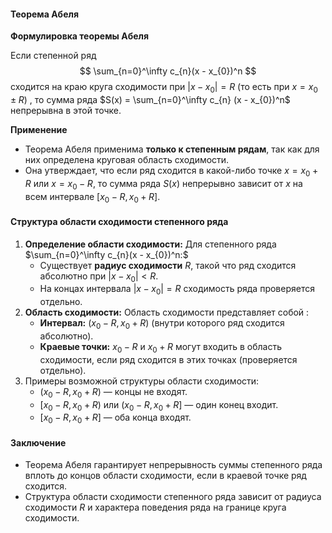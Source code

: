 #### Теорема Абеля

**Формулировка теоремы Абеля**

Если степенной ряд
$$
\sum_{n=0}^\infty c_{n}(x - x_{0})^n
$$
сходится на краю круга сходимости при $|x - x_{0}| = R$ (то есть при $x = x_{0} \pm R$) , то сумма ряда $S(x) = \sum_{n=0}^\infty c_{n} (x - x_{0})^n$ непрерывна в этой точке.

**Применение**

- Теорема Абеля применима **только к степенным рядам**, так как для них определена круговая область сходимости.
- Она утверждает, что если ряд сходится в какой-либо точке $x=x_{0}+R$ или $x=x_{0}-R$, то сумма ряда $S(x)$ непрерывно зависит от $x$ на всем интервале $\text{[}x_{0}-R,x_{0}+R\text{]}$.

#### Структура области сходимости степенного ряда

1. **Определение области сходимости:**
	Для степенного ряда $\sum_{n=0}^\infty c_{n}(x - x_{0})^n:$
	- Существует **радиус сходимости** $R$, такой что ряд сходится абсолютно при $|x-x_{0}|<R$.
	- На концах интервала $|x-x_{0}|=R$ сходимость ряда проверяется отдельно.
2. **Область сходимости:**
	Область сходимости представляет собой $:$
	- **Интервал:** $(x_{0}-R,x_{0}+R)$ (внутри которого ряд сходится абсолютно).
	- **Краевые точки:** $x_{0}-R$ и $x_{0}+R$ могут входить в область сходимости, если ряд сходится в этих точках (проверяется отдельно).
3. Примеры возможной структуры области сходимости:
	- $(x_{0}-R,x_{0}+R)$ — концы не входят.
	- $\text{[}x_{0}-R,x_{0}+R)$ или $(x_{0}-R,x_{0}+R\text{]}$ — один конец входит.
	- $\text{[}x_{0}-R,x_{0}+R\text{]}$ — оба конца входят.

#### Заключение

- Теорема Абеля гарантирует непрерывность суммы степенного ряда вплоть до концов области сходимости, если в краевой точке ряд сходится.
- Структура области сходимости степенного ряда зависит от радиуса сходимости $R$ и характера поведения ряда на границе круга сходимости.